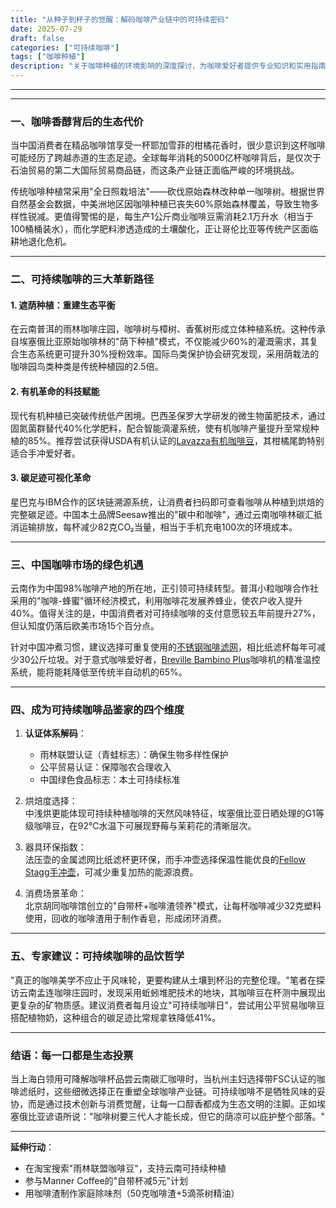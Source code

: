 ```yaml
---
title: "从种子到杯子的觉醒：解码咖啡产业链中的可持续密码"
date: 2025-07-29
draft: false
categories: ["可持续咖啡"]
tags: ["咖啡种植"]
description: "关于咖啡种植的环境影响的深度探讨，为咖啡爱好者提供专业知识和实用指南。"
---
```


---

---

### 一、咖啡香醇背后的生态代价  
当中国消费者在精品咖啡馆享受一杯耶加雪菲的柑橘花香时，很少意识到这杯咖啡可能经历了跨越赤道的生态足迹。全球每年消耗的5000亿杯咖啡背后，是仅次于石油贸易的第二大国际贸易商品链，而这条产业链正面临严峻的环境挑战。

传统咖啡种植常采用"全日照栽培法"——砍伐原始森林改种单一咖啡树。根据世界自然基金会数据，中美洲地区因咖啡种植已丧失60%原始森林覆盖，导致生物多样性锐减。更值得警惕的是，每生产1公斤商业咖啡豆需消耗2.1万升水（相当于100桶桶装水），而化学肥料渗透造成的土壤酸化，正让哥伦比亚等传统产区面临耕地退化危机。

---

### 二、可持续咖啡的三大革新路径  
#### 1. 遮荫种植：重建生态平衡  
在云南普洱的雨林咖啡庄园，咖啡树与樟树、香蕉树形成立体种植系统。这种传承自埃塞俄比亚原始咖啡林的"荫下种植"模式，不仅能减少60%的灌溉需求，其复合生态系统更可提升30%授粉效率。国际鸟类保护协会研究发现，采用荫栽法的咖啡园鸟类种类是传统种植园的2.5倍。

#### 2. 有机革命的科技赋能  
现代有机种植已突破传统低产困境。巴西圣保罗大学研发的微生物菌肥技术，通过固氮菌群替代40%化学肥料，配合智能滴灌系统，使有机咖啡产量提升至常规种植的85%。推荐尝试获得USDA有机认证的[Lavazza有机咖啡豆](https://www.amazon.com/s?k=Lavazza%E6%9C%89%E6%9C%BA%E5%92%96%E5%95%A1%E8%B1%86&tag=coffeeprism-20)，其柑橘尾韵特别适合手冲爱好者。

#### 3. 碳足迹可视化革命  
星巴克与IBM合作的区块链溯源系统，让消费者扫码即可查看咖啡从种植到烘焙的完整碳足迹。中国本土品牌Seesaw推出的"碳中和咖啡"，通过云南咖啡林碳汇抵消运输排放，每杯减少82克CO₂当量，相当于手机充电100次的环境成本。

---

### 三、中国咖啡市场的绿色机遇  
云南作为中国98%咖啡产地的所在地，正引领可持续转型。普洱小粒咖啡合作社采用的"咖啡-蜂蜜"循环经济模式，利用咖啡花发展养蜂业，使农户收入提升40%。值得关注的是，中国消费者对可持续咖啡的支付意愿较五年前提升27%，但认知度仍落后欧美市场15个百分点。

针对中国冲煮习惯，建议选择可重复使用的[不锈钢咖啡滤网](https://www.amazon.com/s?k=%E4%B8%8D%E9%94%88%E9%92%A2%E5%92%96%E5%95%A1%E6%BB%A4%E7%BD%91&tag=coffeeprism-20)，相比纸滤杯每年可减少30公斤垃圾。对于意式咖啡爱好者，[Breville Bambino Plus](https://www.amazon.com/s?k=Breville%20Bambino%20Plus&tag=coffeeprism-20)咖啡机的精准温控系统，能将能耗降低至传统半自动机的65%。

---

### 四、成为可持续咖啡品鉴家的四个维度  
1. **认证体系解码**：  
   - 雨林联盟认证（青蛙标志）：确保生物多样性保护  
   - 公平贸易认证：保障咖农合理收入  
   - 中国绿色食品标志：本土可持续标准  

2. 烘焙度选择：  
   中浅烘更能体现可持续种植咖啡的天然风味特征，埃塞俄比亚日晒处理的G1等级咖啡豆，在92℃水温下可展现野莓与茉莉花的清晰层次。

3. 器具环保指数：  
   法压壶的金属滤网比纸滤杯更环保，而手冲壶选择保温性能优良的[Fellow Stagg手冲壶](https://www.amazon.com/s?k=Fellow%20Stagg%E6%89%8B%E5%86%B2%E5%A3%B6&tag=coffeeprism-20)，可减少重复加热的能源浪费。

4. 消费场景革命：  
   北京胡同咖啡馆创立的"自带杯+咖啡渣领养"模式，让每杯咖啡减少32克塑料使用，回收的咖啡渣用于制作香皂，形成闭环消费。

---

### 五、专家建议：可持续咖啡的品饮哲学  
"真正的咖啡美学不应止于风味轮，更要构建从土壤到杯沿的完整伦理。"笔者在探访云南孟连咖啡庄园时，发现采用蚯蚓堆肥技术的地块，其咖啡豆在杯测中展现出更复杂的矿物质感。建议消费者每月设立"可持续咖啡日"，尝试用公平贸易咖啡豆搭配植物奶，这种组合的碳足迹比常规拿铁降低41%。

---

### 结语：每一口都是生态投票  
当上海白领用可降解咖啡杯品尝云南碳汇咖啡时，当杭州主妇选择带FSC认证的咖啡滤纸时，这些细微选择正在重塑全球咖啡产业链。可持续咖啡不是牺牲风味的妥协，而是通过技术创新与消费觉醒，让每一口醇香都成为生态文明的注脚。正如埃塞俄比亚谚语所说："咖啡树要三代人才能长成，但它的荫凉可以庇护整个部落。"  

---  
**延伸行动**：  
- 在淘宝搜索"雨林联盟咖啡豆"，支持云南可持续种植  
- 参与Manner Coffee的"自带杯减5元"计划  
- 用咖啡渣制作家庭除味剂（50克咖啡渣+5滴茶树精油）